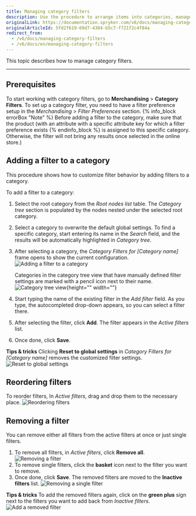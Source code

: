 ```yaml
---
title: Managing category filters
description: Use the procedure to arrange items into categories, manage category filters by adding, reordering, or removing them in the Back Office.
originalLink: https://documentation.spryker.com/v6/docs/managing-category-filters
originalArticleId: 5fd2f619-69d7-4304-b5c7-f721f2c4f84a
redirect_from:
  - /v6/docs/managing-category-filters
  - /v6/docs/en/managing-category-filters
---
```


This topic describes how to manage category filters.
***

## Prerequisites
To start working with category filters, go to **Merchandising** > **Category Filters**.
To set up a category filter, you need to have a filter preference setup in the *Merchandising* > *Filter Preferences* section.
{% info_block errorBox "Note" %}
Before adding a filter to the category, make sure that the product (with an attribute with a specific attribute key for which a filter preference exists
{% endinfo_block %} is assigned to this specific category. Otherwise, the filter will not bring any results once selected in the online store.)

## Adding a filter to a category

This procedure shows how to customize filter behavior by adding filters to a category.

To add a filter to a category:
1. Select the root category from the *Root nodes list* table.
The *Category tree*  section is populated by the nodes nested under the selected root category.
2. Select a category to overwrite the default global settings.
To find a specific category, start entering its name in the *Search* field, and the results will be automatically highlighted in *Category tree*.
3. After selecting a category, the *Category Filters for [Category name]* frame opens to show the current configuration.
![Adding a filter to a category](https://spryker.s3.eu-central-1.amazonaws.com/docs/User+Guides/Back+Office+User+Guides/Search+and+Filters/Managing+Category+Filters/add-filter-to-category.png)
    
    Categories in the category tree view that have manually defined filter settings are marked with a pencil icon next to their name. 
![Category tree view](https://spryker.s3.eu-central-1.amazonaws.com/docs/User+Guides/Back+Office+User+Guides/Search+and+Filters/Managing+Category+Filters/category-tree-view.png){height="" width=""}
    
4. Start typing the name of the existing filter in the *Add filter* field. As you type, the autocompleted drop-down appears, so you can select a filter there.
5. After selecting the filter, click **Add**. The filter appears in the *Active filters* list.
6. Once done, click **Save**.

**Tips & tricks**
Clicking **Reset to global settings** in *Category Filters for [Category name]* removes the customized filter settings.
![Reset to global settings](https://spryker.s3.eu-central-1.amazonaws.com/docs/User+Guides/Back+Office+User+Guides/Search+and+Filters/Managing+Category+Filters/reset-to-global-settings.png)


## Reordering filters

To reorder filters, In *Active filters*, drag and drop them to the necessary place.
![Reordering filters](https://spryker.s3.eu-central-1.amazonaws.com/docs/User+Guides/Back+Office+User+Guides/Search+and+Filters/Managing+Category+Filters/reordering-filters.gif)


## Removing a filter

You can remove either all filters from the active filters at once or just single filters.
1. To remove all filters, in *Active filters*, click **Remove all**.
   ![Removing a filter](https://spryker.s3.eu-central-1.amazonaws.com/docs/User+Guides/Back+Office+User+Guides/Search+and+Filters/Managing+Category+Filters/removing-filter.png)
2. To remove single filters, click the **basket** icon next to the filter you want to remove. 
3. Once done, click **Save**.
    The removed filters are moved to the **Inactive filters** list.
![Removing a single filter](https://spryker.s3.eu-central-1.amazonaws.com/docs/User+Guides/Back+Office+User+Guides/Search+and+Filters/Managing+Category+Filters/remove-single-filter.gif)

**Tips & tricks**
To add the removed filters again, click on the **green plus** sign next to the filters you want to add back from *Inactive filters*.
![Add a removed filter](https://spryker.s3.eu-central-1.amazonaws.com/docs/User+Guides/Back+Office+User+Guides/Search+and+Filters/Managing+Category+Filters/add-removed-filter.gif)

